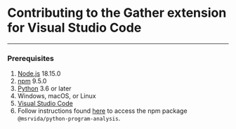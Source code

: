 # Contributing to the Gather extension for Visual Studio Code

---

### Prerequisites

1. [Node.js](https://nodejs.org/) 18.15.0
2. [npm](https://www.npmjs.com/) 9.5.0
3. [Python](https://www.python.org/) 3.6 or later
4. Windows, macOS, or Linux
5. [Visual Studio Code](https://code.visualstudio.com/)
6. Follow instructions found
   [here](https://dev.azure.com/msresearch/python-program-analysis/_artifacts/feed/MSR-Python-Analysis/connect/npm)
   to access the npm package `@msrvida/python-program-analysis`.
